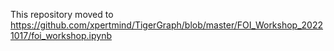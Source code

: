 This repository moved to https://github.com/xpertmind/TigerGraph/blob/master/FOI_Workshop_20221017/foi_workshop.ipynb